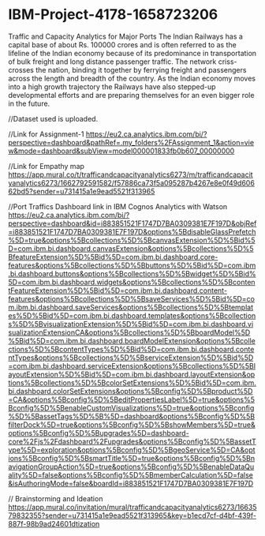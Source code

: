 # IBM-Project-4178-1658723206
Traffic and Capacity Analytics for Major Ports
The Indian Railways has a capital base of about Rs. 100000 crores and is often referred to as the lifeline of the Indian economy because of its predominance in transportation of bulk freight and long distance passenger traffic.
The network criss-crosses the nation, binding it together by ferrying freight and passengers across the length and breadth of the country.
As the Indian economy moves into a high growth trajectory the Railways have also stepped-up developmental efforts and are preparing themselves for an even bigger role in the future.

//Dataset used is uploaded.

//Link for Assignment-1
https://eu2.ca.analytics.ibm.com/bi/?perspective=dashboard&pathRef=.my_folders%2FAssignment_1&action=view&mode=dashboard&subView=model000001833fb0b607_00000000

//Link for Empathy map
https://app.mural.co/t/trafficandcapacityanalytics6273/m/trafficandcapacityanalytics6273/1662792591582/f57886ca73f5a095287b4267e8e0f49d60662bd5?sender=u731415a1e9ead5521f313965

//Port Traffics Dashboard link in IBM Cognos Analytics with Watson
https://eu2.ca.analytics.ibm.com/bi/?perspective=dashboard&id=i883851521F1747D7BA0309381E7F197D&objRef=i883851521F1747D7BA0309381E7F197D&options%5BdisableGlassPrefetch%5D=true&options%5Bcollections%5D%5BcanvasExtension%5D%5Bid%5D=com.ibm.bi.dashboard.canvasExtension&options%5Bcollections%5D%5BfeatureExtension%5D%5Bid%5D=com.ibm.bi.dashboard.core-features&options%5Bcollections%5D%5Bbuttons%5D%5Bid%5D=com.ibm.bi.dashboard.buttons&options%5Bcollections%5D%5Bwidget%5D%5Bid%5D=com.ibm.bi.dashboard.widgets&options%5Bcollections%5D%5BcontentFeatureExtension%5D%5Bid%5D=com.ibm.bi.dashboard.content-features&options%5Bcollections%5D%5BsaveServices%5D%5Bid%5D=com.ibm.bi.dashboard.saveServices&options%5Bcollections%5D%5Btemplates%5D%5Bid%5D=com.ibm.bi.dashboard.templates&options%5Bcollections%5D%5BvisualizationExtension%5D%5Bid%5D=com.ibm.bi.dashboard.visualizationExtensionCA&options%5Bcollections%5D%5BboardModel%5D%5Bid%5D=com.ibm.bi.dashboard.boardModelExtension&options%5Bcollections%5D%5BcontentTypes%5D%5Bid%5D=com.ibm.bi.dashboard.contentTypes&options%5Bcollections%5D%5BserviceExtension%5D%5Bid%5D=com.ibm.bi.dashboard.serviceExtension&options%5Bcollections%5D%5BlayoutExtension%5D%5Bid%5D=com.ibm.bi.dashboard.layoutExtension&options%5Bcollections%5D%5BcolorSetExtensions%5D%5Bid%5D=com.ibm.bi.dashboard.colorSetExtensions&options%5Bconfig%5D%5Bproduct%5D=CA&options%5Bconfig%5D%5BeditPropertiesLabel%5D=true&options%5Bconfig%5D%5BenableCustomVisualizations%5D=true&options%5Bconfig%5D%5BassetTags%5D%5B%5D=dashboard&options%5Bconfig%5D%5BfilterDock%5D=true&options%5Bconfig%5D%5BshowMembers%5D=true&options%5Bconfig%5D%5Bupgrades%5D=dashboard-core%2Fjs%2Fdashboard%2Fupgrades&options%5Bconfig%5D%5BassetType%5D=exploration&options%5Bconfig%5D%5BgeoService%5D=CA&options%5Bconfig%5D%5BsmartTitle%5D=true&options%5Bconfig%5D%5BnavigationGroupAction%5D=true&options%5Bconfig%5D%5BenableDataQuality%5D=false&options%5Bconfig%5D%5BmemberCalculation%5D=false&isAuthoringMode=false&boardId=i883851521F1747D7BA0309381E7F197D

// Brainstorming and Ideation
https://app.mural.co/invitation/mural/trafficandcapacityanalytics6273/1663579832355?sender=u731415a1e9ead5521f313965&key=b1ecd7cf-d4bf-439f-887f-98b9ad24601dtization
